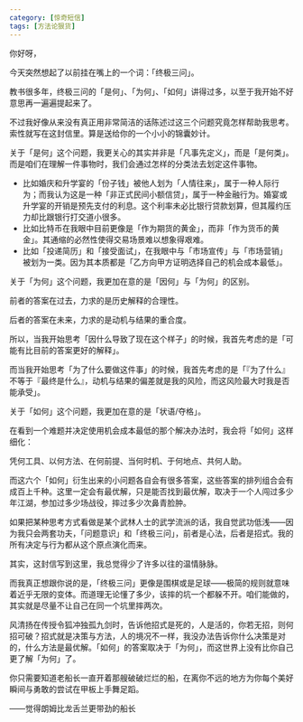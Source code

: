 ```yaml
---
category: [惊奇短信]
tags: [方法论狠货]
---
```



你好呀，

今天突然想起了以前挂在嘴上的一个词：「终极三问」。

教书很多年，终极三问的「是何」、「为何」、「如何」讲得过多，以至于我开始不好意思再一遍遍提起来了。

不过我好像从来没有真正用非常简洁的话陈述过这三个问题究竟怎样帮助我思考。索性就写在这封信里。算是送给你的一个小小的锦囊妙计。

关于「是何」这个问题，我更关心的其实并非是「凡事先定义」，而是「是何类」。而是咱们在理解一件事物时，我们会通过怎样的分类法去划定这件事物。

- 比如婚庆和升学宴的「份子钱」被他人划为「人情往来」，属于一种人际行为；而我认为这是一种「非正式民间小额信贷」，属于一种金融行为。婚宴或升学宴的开销是预先支付的利息。这个利率未必比银行贷款划算，但其履约压力却比跟银行打交道小很多。
- 比如比特币在我眼中目前更像是「作为期货的黄金」，而非「作为货币的黄金」。其通缩的必然性使得交易场景难以想象得艰难。
- 比如「投递简历」和「接受面试」，在我眼中与「市场宣传」与「市场营销」被划为一类。因为其本质都是「乙方向甲方证明选择自己的机会成本最低」。

关于「为何」这个问题，我更加在意的是「因何」与「为何」的区别。

前者的答案在过去，力求的是历史解释的合理性。

后者的答案在未来，力求的是动机与结果的重合度。

所以，当我开始思考「因什么导致了现在这个样子」的时候，我首先考虑的是「可能有比目前的答案更好的解释」。

而当我开始思考「为了什么要做这件事」的时候，我首先考虑的是「『为了什么』不等于『最终是什么』，动机与结果的偏差就是我的风险，而这风险最大时我是否能承受」。

关于「如何」这个问题，我更加在意的是「状语/夺格」。

在看到一个难题并决定使用机会成本最低的那个解决办法时，我会将「如何」这样细化：

凭何工具、以何方法、在何前提、当何时机、于何地点、共何人助。

而这六个「如何」衍生出来的小问题各自会有很多答案，这些答案的排列组合会有成百上千种。这里一定会有最优解，只是能否找到最优解，取决于一个人闯过多少年江湖，参加过多少场战役，摔过多少次鼻青脸肿。

如果把某种思考方式看做是某个武林人士的武学流派的话，我自觉武功低浅——因为我只会两套功夫，「问题意识」和「终极三问」，前者是心法，后者是招式。我的所有决定与行为都从这个原点演化而来。

其实，这封信写到这里，我总觉得少了许多以往的温情脉脉。

而我真正想跟你说的是，「终极三问」更像是围棋或是足球——极简的规则就意味着近乎无限的变体。而道理无论懂了多少，该摔的坑一个都躲不开。咱们能做的，其实就是尽量不让自己在同一个坑里摔两次。

风清扬在传授令狐冲独孤九剑时，告诉他招式是死的，人是活的，你若无招，则何招可破？招式就是决策与方法，人的境况不一样，我没办法告诉你什么决策是对的，什么方法是最优解。「如何」的答案取决于「为何」，而这世界上没有比你自己更了解「为何」了。

你只需要知道老船长一直开着那艘破破烂烂的船，在离你不远的地方为你每个美好瞬间与勇敢的尝试在甲板上手舞足蹈。

——觉得朗姆比龙舌兰更带劲的船长